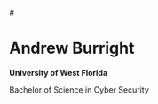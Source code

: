 #<h1>Andrew Burright</h1>
  <b>University of West Florida</b>
    <p>Bachelor of Science in Cyber Security</p>
